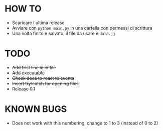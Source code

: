 HOW TO
======
* Scaricare l'ultima release
* Avviare con ```python main.py``` in una cartella con permessi di scrittura
* Una volta finito e salvato, il file da usare è ```data.jj```

TODO
====
* ~~Add first line in in file~~
* ~~Add executable~~
* ~~Check docs to react to events~~
* ~~Insert try/catch for opening files~~
* ~~Release 0.1~~

KNOWN BUGS
==========
* Does not work with this numbering, change to 1 to 3 (instead of 0 to 2)